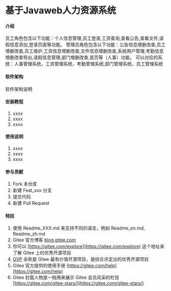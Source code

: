 # 基于Javaweb人力资源系统

#### 介绍
员工角色包含以下功能：个人信息管理,员工登录,工资查询,查看公告,查看文件,请假信息添加,登录页面等功能。
管理员角色包含以下功能：公告信息增删改查,员工增删改查,员工维护,工资信息增删改查,文件信息增删改查,系统用户管理,考勤信息增删改查导出,请假信息管理,部门增删改查,首页等（人事）功能。
可以对应的系统：人事管理系统，工资管理系统，考勤管理系统,部门管理系统，员工管理系统

#### 软件架构
软件架构说明


#### 安装教程

1.  xxxx
2.  xxxx
3.  xxxx

#### 使用说明

1.  xxxx
2.  xxxx
3.  xxxx

#### 参与贡献

1.  Fork 本仓库
2.  新建 Feat_xxx 分支
3.  提交代码
4.  新建 Pull Request


#### 特技

1.  使用 Readme\_XXX.md 来支持不同的语言，例如 Readme\_en.md, Readme\_zh.md
2.  Gitee 官方博客 [blog.gitee.com](https://blog.gitee.com)
3.  你可以 [https://gitee.com/explore](https://gitee.com/explore) 这个地址来了解 Gitee 上的优秀开源项目
4.  [GVP](https://gitee.com/gvp) 全称是 Gitee 最有价值开源项目，是综合评定出的优秀开源项目
5.  Gitee 官方提供的使用手册 [https://gitee.com/help](https://gitee.com/help)
6.  Gitee 封面人物是一档用来展示 Gitee 会员风采的栏目 [https://gitee.com/gitee-stars/](https://gitee.com/gitee-stars/)
